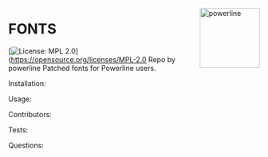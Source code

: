 
  <a href="https://github.com/powerline" style="float:right"><img src="https://avatars2.githubusercontent.com/u/10100576?v=4" alt="powerline" title="powerline" width="120" height="120"></a>
  # FONTS
  [![License: MPL 2.0](https://img.shields.io/badge/License-MPL%202.0-brightgreen.svg)](https://opensource.org/licenses/MPL-2.0
  Repo by powerline
  Patched fonts for Powerline users.
  
  Installation:
  
  Usage:
  
  Contributors:
  
  Tests:
  
  Questions:
  
  